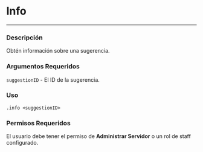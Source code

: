 # Info
---
### Descripción
Obtén información sobre una sugerencia.
### Argumentos Requeridos
`suggestionID` - El ID de la sugerencia.
### Uso
```
.info <suggestionID>
```
### Permisos Requeridos
El usuario debe tener el permiso de **Administrar Servidor** o un rol de staff configurado.
